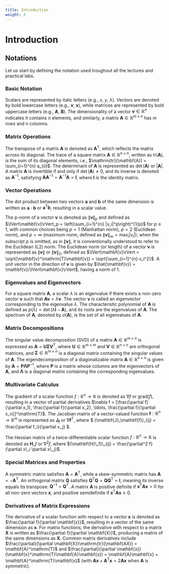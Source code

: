 ```yaml
---
title: Introduction
weight: 2
---
```


# Introduction

## Notations

  Let us start by defining the notation used troughout all the lectures and practical labs.

### Basic Notation

Scalars are represented by italic letters (e.g., $x$, $y$, $\lambda$). Vectors are denoted by bold lowercase letters (e.g., $\mathbf{v}$, $\mathbf{x}$), while matrices are represented by bold uppercase letters (e.g., $\mathbf{A}$, $\mathbf{B}$). The dimensionality of a vector $\mathbf{v} \in \mathbb{R}^n$ indicates it contains $n$ elements, and similarly, a matrix $\mathbf{A} \in \mathbb{R}^{m \times n}$ has $m$ rows and $n$ columns.

### Matrix Operations

The transpose of a matrix $\mathbf{A}$ is denoted as $\mathbf{A}^\mathrm{T}$, which reflects the matrix across its diagonal. The trace of a square matrix $\mathbf{A} \in \mathbb{R}^{n \times n}$, written as $\mathrm{tr}(\mathbf{A})$, is the sum of its diagonal elements, i.e., $\mathrm{tr}(\mathbf{A}) = \sum_{i=1}^{n} a_{ii}$. The determinant of $\mathbf{A}$ is represented as $\det(\mathbf{A})$ or $|\mathbf{A}|$. A matrix $\mathbf{A}$ is invertible if and only if $\det(\mathbf{A}) \neq 0$, and its inverse is denoted as $\mathbf{A}^{-1}$, satisfying $\mathbf{A}\mathbf{A}^{-1} = \mathbf{A}^{-1}\mathbf{A} = \mathbf{I}$, where $\mathbf{I}$ is the identity matrix.

### Vector Operations


The dot product between two vectors $\mathbf{a}$ and $\mathbf{b}$ of the same dimension is written as $\mathbf{a} \cdot \mathbf{b}$ or $\mathbf{a}^\mathrm{T}\mathbf{b}$, resulting in a scalar value.  

The p-norm of a vector $\mathbf{v}$ is denoted as $\lVert\mathbf{v}\rVert_p$ and defined as $\lVert\mathbf{v}\rVert_p = \left(\sum_{i=1}^{n} |v_i|^p\right)^{1/p}$ for $p \geq 1$, with common choices being $p=1$ (Manhattan norm), $p=2$ (Euclidean norm), and $p=\infty$ (maximum norm, defined as $\lVert\mathbf{v}\rVert_{\infty} = \max_i |v_i|$); when the subscript $p$ is omitted, as in $\lVert\mathbf{v}\rVert$, it is conventionally understood to refer to the Euclidean (L2) norm. The Euclidean norm (or length) of a vector $\mathbf{v}$ is represented as $\lVert\mathbf{v}\rVert$ or $\lVert\mathbf{v}\rVert_2$, defined as $\lVert\mathbf{v}\rVert = \sqrt{\mathbf{v}^\mathrm{T}\mathbf{v}} = \sqrt{\sum_{i=1}^{n} v_i^2}$. A unit vector in the direction of $\mathbf{v}$ is given by $\hat{\mathbf{v}} = \mathbf{v}/\lVert\mathbf{v}\rVert$, having a norm of 1.


### Eigenvalues and Eigenvectors

For a square matrix $\mathbf{A}$, a scalar $\lambda$ is an eigenvalue if there exists a non-zero vector $\mathbf{v}$ such that $\mathbf{A}\mathbf{v} = \lambda\mathbf{v}$. The vector $\mathbf{v}$ is called an eigenvector corresponding to the eigenvalue $\lambda$. The characteristic polynomial of $\mathbf{A}$ is defined as $p(\lambda) = \det(\lambda\mathbf{I} - \mathbf{A})$, and its roots are the eigenvalues of $\mathbf{A}$. The spectrum of $\mathbf{A}$, denoted by $\sigma(\mathbf{A})$, is the set of all eigenvalues of $\mathbf{A}$.

### Matrix Decompositions

The singular value decomposition (SVD) of a matrix $\mathbf{A} \in \mathbb{R}^{m \times n}$ is expressed as $\mathbf{A} = \mathbf{U}\mathbf{\Sigma}\mathbf{V}^\mathrm{T}$, where $\mathbf{U} \in \mathbb{R}^{m \times m}$ and $\mathbf{V} \in \mathbb{R}^{n \times n}$ are orthogonal matrices, and $\mathbf{\Sigma} \in \mathbb{R}^{m \times n}$ is a diagonal matrix containing the singular values of $\mathbf{A}$. The eigendecomposition of a diagonalizable matrix $\mathbf{A} \in \mathbb{R}^{n \times n}$ is given by $\mathbf{A} = \mathbf{P}\mathbf{\Lambda}\mathbf{P}^{-1}$, where $\mathbf{P}$ is a matrix whose columns are the eigenvectors of $\mathbf{A}$, and $\mathbf{\Lambda}$ is a diagonal matrix containing the corresponding eigenvalues.

### Multivariate Calculus

The gradient of a scalar function $f: \mathbb{R}^n \rightarrow \mathbb{R}$ is denoted as $\nabla f$ or $\mathrm{grad}(f)$, resulting in a vector of partial derivatives $\nabla f = [\frac{\partial f}{\partial x_1}, \frac{\partial f}{\partial x_2}, \ldots, \frac{\partial f}{\partial x_n}]^\mathrm{T}$. The Jacobian matrix of a vector-valued function $\mathbf{f}: \mathbb{R}^n \rightarrow \mathbb{R}^m$ is represented as $\mathbf{J}_\mathbf{f}$ or $\nabla \mathbf{f}^\mathrm{T}$, where $ (\mathbf{J}\_\mathbf{f})\_{ij} = \frac{\partial f\_i}{\partial x\_j} $.

The Hessian matrix of a twice-differentiable scalar function $f: \mathbb{R}^n \rightarrow \mathbb{R}$ is denoted as $\mathbf{H}\_f$ or $\nabla^2 f$, where $(\mathbf{H}\_f)\_{ij} = \frac{\partial^2 f}{\partial x\_i \partial x\_j}$.


### Special Matrices and Properties

A symmetric matrix satisfies $\mathbf{A} = \mathbf{A}^\mathrm{T}$, while a skew-symmetric matrix has $\mathbf{A} = -\mathbf{A}^\mathrm{T}$. An orthogonal matrix $\mathbf{Q}$ satisfies $\mathbf{Q}^\mathrm{T}\mathbf{Q} = \mathbf{Q}\mathbf{Q}^\mathrm{T} = \mathbf{I}$, meaning its inverse equals its transpose: $\mathbf{Q}^{-1} = \mathbf{Q}^\mathrm{T}$. A matrix $\mathbf{A}$ is positive definite if $\mathbf{x}^\mathrm{T}\mathbf{A}\mathbf{x} > 0$ for all non-zero vectors $\mathbf{x}$, and positive semidefinite if $\mathbf{x}^\mathrm{T}\mathbf{A}\mathbf{x} \geq 0$.

### Derivatives of Matrix Expressions

The derivative of a scalar function with respect to a vector $\mathbf{x}$ is denoted as $\frac{\partial f}{\partial \mathbf{x}}$, resulting in a vector of the same dimension as $\mathbf{x}$. For matrix functions, the derivative with respect to a matrix $\mathbf{X}$ is written as $\frac{\partial f}{\partial \mathbf{X}}$, producing a matrix of the same dimensions as $\mathbf{X}$. Common matrix derivatives include $\frac{\partial}{\partial \mathbf{X}}\mathrm{tr}(\mathbf{AX}) = \mathbf{A}^\mathrm{T}$ and $\frac{\partial}{\partial \mathbf{x}}(\mathbf{x}^\mathrm{T}\mathbf{A}\mathbf{x}) = \mathbf{A}\mathbf{x} + \mathbf{A}^\mathrm{T}\mathbf{x}$ (with $\mathbf{A}\mathbf{x} + \mathbf{A}^\mathrm{T}\mathbf{x} = 2\mathbf{A}\mathbf{x}$ when $\mathbf{A}$ is symmetric).


